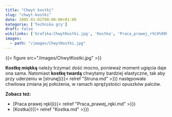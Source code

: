 ```yaml
---
title: "Chwyt kostki"
slug: "chwyt-kostki"
date: 2005-01-01T00:00:00+01:00
kategorie: ['Technika gry']
draft: false
wikilinks: ['Grafika:ChwytKostki.jpg', 'Kostka', 'Praca_prawej_r%C4%99ki', 'struna']
images:
  - path: "/images/ChwytKostki.jpg"
---
```

{{< figure src="/images/ChwytKostki.jpg" >}}

**Kostkę miękką** należy trzymać dość mocno, ponieważ moment ugięcia
daje ona sama. Natomiast **kostkę twardą** chwytamy bardziej elastyczne,
tak aby przy uderzeniu w [strunę]({{< relref "Struna.md" >}}) następowała
chwilowa zmiana jej położenia, w ramach sprężystości opuszków palców.

**Zobacz też:**

  - [Praca prawej ręki]({{< relref "Praca_prawej_ręki.md" >}})
  - [Kostka]({{< relref "Kostka.md" >}})

